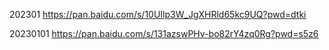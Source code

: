 202301
https://pan.baidu.com/s/10UIlp3W_JgXHRld65kc9UQ?pwd=dtki

20230101
https://pan.baidu.com/s/131azswPHv-bo82rY4zq0Rg?pwd=s5z6
